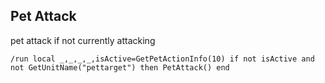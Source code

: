 ## Pet Attack
pet attack if not currently attacking
```
/run local _,_,_,_,isActive=GetPetActionInfo(10) if not isActive and not GetUnitName("pettarget") then PetAttack() end
```
